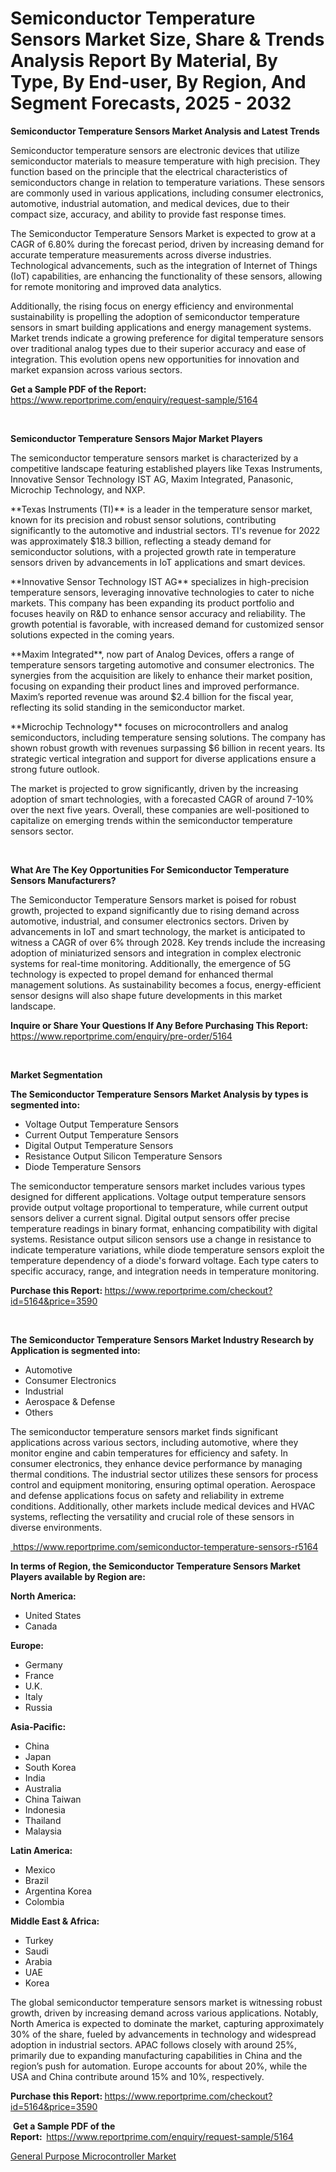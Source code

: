 <p><h1>Semiconductor Temperature Sensors Market Size, Share & Trends Analysis Report By Material, By Type, By End-user, By Region, And Segment Forecasts, 2025 - 2032</h1></p><p><strong>Semiconductor Temperature Sensors Market Analysis and Latest Trends</strong></p>
<p><p>Semiconductor temperature sensors are electronic devices that utilize semiconductor materials to measure temperature with high precision. They function based on the principle that the electrical characteristics of semiconductors change in relation to temperature variations. These sensors are commonly used in various applications, including consumer electronics, automotive, industrial automation, and medical devices, due to their compact size, accuracy, and ability to provide fast response times.</p><p>The Semiconductor Temperature Sensors Market is expected to grow at a CAGR of 6.80% during the forecast period, driven by increasing demand for accurate temperature measurements across diverse industries. Technological advancements, such as the integration of Internet of Things (IoT) capabilities, are enhancing the functionality of these sensors, allowing for remote monitoring and improved data analytics.</p><p>Additionally, the rising focus on energy efficiency and environmental sustainability is propelling the adoption of semiconductor temperature sensors in smart building applications and energy management systems. Market trends indicate a growing preference for digital temperature sensors over traditional analog types due to their superior accuracy and ease of integration. This evolution opens new opportunities for innovation and market expansion across various sectors.</p></p>
<p><strong>Get a Sample PDF of the Report:&nbsp;</strong> <a href="https://www.reportprime.com/enquiry/request-sample/5164?utm_campaign=2393&utm_medium=2&utm_source=Github&utm_content=ia&utm_term=19032025&utm_id=semiconductor-temperature-sensors">https://www.reportprime.com/enquiry/request-sample/5164</a></p>
<p>&nbsp;</p>
<p><strong>Semiconductor Temperature Sensors Major Market Players</strong></p>
<p><p>The semiconductor temperature sensors market is characterized by a competitive landscape featuring established players like Texas Instruments, Innovative Sensor Technology IST AG, Maxim Integrated, Panasonic, Microchip Technology, and NXP. </p><p>**Texas Instruments (TI)** is a leader in the temperature sensor market, known for its precision and robust sensor solutions, contributing significantly to the automotive and industrial sectors. TI's revenue for 2022 was approximately $18.3 billion, reflecting a steady demand for semiconductor solutions, with a projected growth rate in temperature sensors driven by advancements in IoT applications and smart devices.</p><p>**Innovative Sensor Technology IST AG** specializes in high-precision temperature sensors, leveraging innovative technologies to cater to niche markets. This company has been expanding its product portfolio and focuses heavily on R&D to enhance sensor accuracy and reliability. The growth potential is favorable, with increased demand for customized sensor solutions expected in the coming years.</p><p>**Maxim Integrated**, now part of Analog Devices, offers a range of temperature sensors targeting automotive and consumer electronics. The synergies from the acquisition are likely to enhance their market position, focusing on expanding their product lines and improved performance. Maxim’s reported revenue was around $2.4 billion for the fiscal year, reflecting its solid standing in the semiconductor market.</p><p>**Microchip Technology** focuses on microcontrollers and analog semiconductors, including temperature sensing solutions. The company has shown robust growth with revenues surpassing $6 billion in recent years. Its strategic vertical integration and support for diverse applications ensure a strong future outlook.</p><p>The market is projected to grow significantly, driven by the increasing adoption of smart technologies, with a forecasted CAGR of around 7-10% over the next five years. Overall, these companies are well-positioned to capitalize on emerging trends within the semiconductor temperature sensors sector.</p></p>
<p>&nbsp;</p>
<p><strong>What Are The Key Opportunities For Semiconductor Temperature Sensors Manufacturers?</strong></p>
<p><p>The Semiconductor Temperature Sensors market is poised for robust growth, projected to expand significantly due to rising demand across automotive, industrial, and consumer electronics sectors. Driven by advancements in IoT and smart technology, the market is anticipated to witness a CAGR of over 6% through 2028. Key trends include the increasing adoption of miniaturized sensors and integration in complex electronic systems for real-time monitoring. Additionally, the emergence of 5G technology is expected to propel demand for enhanced thermal management solutions. As sustainability becomes a focus, energy-efficient sensor designs will also shape future developments in this market landscape.</p></p>
<p><strong>Inquire or Share Your Questions If Any Before Purchasing This Report:</strong> <a href="https://www.reportprime.com/enquiry/pre-order/5164?utm_campaign=2393&utm_medium=2&utm_source=Github&utm_content=ia&utm_term=19032025&utm_id=semiconductor-temperature-sensors">https://www.reportprime.com/enquiry/pre-order/5164</a></p>
<p>&nbsp;</p>
<p><strong>Market Segmentation</strong></p>
<p><strong>The Semiconductor Temperature Sensors Market Analysis by types is segmented into:</strong></p>
<p><ul><li>Voltage Output Temperature Sensors</li><li>Current Output Temperature Sensors</li><li>Digital Output Temperature Sensors</li><li>Resistance Output Silicon Temperature Sensors</li><li>Diode Temperature Sensors</li></ul></p>
<p><p>The semiconductor temperature sensors market includes various types designed for different applications. Voltage output temperature sensors provide output voltage proportional to temperature, while current output sensors deliver a current signal. Digital output sensors offer precise temperature readings in binary format, enhancing compatibility with digital systems. Resistance output silicon sensors use a change in resistance to indicate temperature variations, while diode temperature sensors exploit the temperature dependency of a diode's forward voltage. Each type caters to specific accuracy, range, and integration needs in temperature monitoring.</p></p>
<p><strong>Purchase this Report:&nbsp;</strong><a href="https://www.reportprime.com/checkout?id=5164&price=3590&utm_campaign=2393&utm_medium=2&utm_source=Github&utm_content=ia&utm_term=19032025&utm_id=semiconductor-temperature-sensors">https://www.reportprime.com/checkout?id=5164&price=3590</a></p>
<p>&nbsp;</p>
<p><strong>The Semiconductor Temperature Sensors Market Industry Research by Application is segmented into:</strong></p>
<p><ul><li>Automotive</li><li>Consumer Electronics</li><li>Industrial</li><li>Aerospace & Defense</li><li>Others</li></ul></p>
<p><p>The semiconductor temperature sensors market finds significant applications across various sectors, including automotive, where they monitor engine and cabin temperatures for efficiency and safety. In consumer electronics, they enhance device performance by managing thermal conditions. The industrial sector utilizes these sensors for process control and equipment monitoring, ensuring optimal operation. Aerospace and defense applications focus on safety and reliability in extreme conditions. Additionally, other markets include medical devices and HVAC systems, reflecting the versatility and crucial role of these sensors in diverse environments.</p></p>
<p><a href="https://www.reportprime.com/semiconductor-temperature-sensors-r5164?utm_campaign=2393&utm_medium=2&utm_source=Github&utm_content=ia&utm_term=19032025&utm_id=semiconductor-temperature-sensors">&nbsp;https://www.reportprime.com/semiconductor-temperature-sensors-r5164</a></p>
<p><strong>In terms of Region, the Semiconductor Temperature Sensors Market Players available by Region are:</strong></p>
<p>
    <p> <strong> North America: </strong>
        <ul>
            <li>United States</li>
            <li>Canada</li>
        </ul>
        </p> 
    <p> <strong> Europe: </strong>
        <ul>
            <li>Germany</li>
            <li>France</li>
            <li>U.K.</li>
            <li>Italy</li>
            <li>Russia</li>
        </ul>
        </p> 
    <p> <strong> Asia-Pacific: </strong>
        <ul>
            <li>China</li>
            <li>Japan</li>
            <li>South Korea</li>
            <li>India</li>
            <li>Australia</li>
            <li>China Taiwan</li>
            <li>Indonesia</li>
            <li>Thailand</li>
            <li>Malaysia</li>
        </ul>
        </p> 
    <p> <strong> Latin America: </strong>
        <ul>
            <li>Mexico</li>
            <li>Brazil</li>
            <li>Argentina Korea</li>
            <li>Colombia</li>
        </ul>
        </p> 
    <p> <strong> Middle East & Africa: </strong>
        <ul>
            <li>Turkey</li>
            <li>Saudi</li>
            <li>Arabia</li>
            <li>UAE</li>
            <li>Korea</li>
        </ul>
    </p>
    </p>
<p><p>The global semiconductor temperature sensors market is witnessing robust growth, driven by increasing demand across various applications. Notably, North America is expected to dominate the market, capturing approximately 30% of the share, fueled by advancements in technology and widespread adoption in industrial sectors. APAC follows closely with around 25%, primarily due to expanding manufacturing capabilities in China and the region’s push for automation. Europe accounts for about 20%, while the USA and China contribute around 15% and 10%, respectively.</p></p>
<p><strong>Purchase this Report: </strong><a href="https://www.reportprime.com/checkout?id=5164&price=3590&utm_campaign=2393&utm_medium=2&utm_source=Github&utm_content=ia&utm_term=19032025&utm_id=semiconductor-temperature-sensors">https://www.reportprime.com/checkout?id=5164&price=3590</a></p>
<p>&nbsp;<strong>Get a Sample PDF of the Report:&nbsp;&nbsp;</strong><a href="https://www.reportprime.com/enquiry/request-sample/5164?utm_campaign=2393&utm_medium=2&utm_source=Github&utm_content=ia&utm_term=19032025&utm_id=semiconductor-temperature-sensors">https://www.reportprime.com/enquiry/request-sample/5164</a></p>
<p><strong></strong></p>
<p><p><a href="https://github.com/janraimondo83/Market-Research-Report-List-1/blob/main/general-purpose-microcontroller-market.md?utm_campaign=2393&utm_medium=2&utm_source=Github&utm_content=ia&utm_term=19032025&utm_id=semiconductor-temperature-sensors">General Purpose Microcontroller Market</a></p></p>